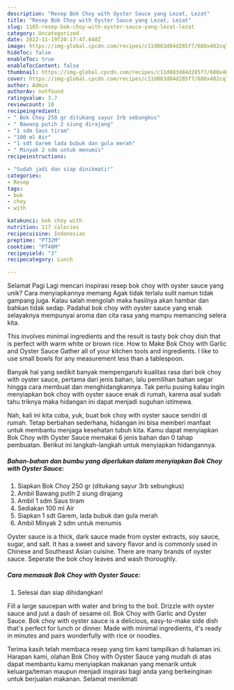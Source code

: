 ```yaml
---
description: "Resep Bok Choy with Oyster Sauce yang Lezat, Lezat"
title: "Resep Bok Choy with Oyster Sauce yang Lezat, Lezat"
slug: 1105-resep-bok-choy-with-oyster-sauce-yang-lezat-lezat
category: Uncategorized
date: 2022-11-19T20:17:47.648Z
image: https://img-global.cpcdn.com/recipes/c11d083d84d285f7/680x482cq70/bok-choy-with-oyster-sauce-foto-resep-utama.jpg
hideToc: false
enableToc: true
enableTocContent: false
thumbnail: https://img-global.cpcdn.com/recipes/c11d083d84d285f7/680x482cq70/bok-choy-with-oyster-sauce-foto-resep-utama.jpg
cover: https://img-global.cpcdn.com/recipes/c11d083d84d285f7/680x482cq70/bok-choy-with-oyster-sauce-foto-resep-utama.jpg
author: Admin
authorAv: notfound
ratingvalue: 3.7
reviewcount: 10
recipeingredient:
- " Bok Choy 250 gr ditukang sayur 3rb sebungkus"
- " Bawang putih 2 siung dirajang"
- "1 sdm Saus tiram"
- "100 ml Air"
- "1 sdt Garem lada bubuk dan gula merah"
- " Minyak 2 sdm untuk menumis"
recipeinstructions:

- "Sudah jadi dan siap dinikmati!"
categories:
- Resep
tags:
- bok
- choy
- with

katakunci: bok choy with 
nutrition: 217 calories
recipecuisine: Indonesian
preptime: "PT32M"
cooktime: "PT48M"
recipeyield: "3"
recipecategory: Lunch

---
```



Selamat Pagi Lagi mencari inspirasi resep bok choy with oyster sauce yang unik? Cara menyiapkannya memang Agak tidak terlalu sulit namun tidak gampang juga. Kalau salah mengolah maka hasilnya akan hambar dan bahkan tidak sedap. Padahal bok choy with oyster sauce yang enak selayaknya mempunyai aroma dan cita rasa yang mampu memancing selera kita.


This involves minimal ingredients and the result is tasty bok choy dish that is perfect with warm white or brown rice. How to Make Bok Choy with Garlic and Oyster Sauce Gather all of your kitchen tools and ingredients. I like to use small bowls for any measurement less than a tablespoon.

Banyak hal yang sedikit banyak mempengaruhi kualitas rasa dari bok choy with oyster sauce, pertama dari jenis bahan, lalu pemilihan bahan segar hingga cara membuat dan menghidangkannya. Tak perlu pusing kalau ingin menyiapkan bok choy with oyster sauce enak di rumah, karena asal sudah tahu triknya maka hidangan ini dapat menjadi suguhan istimewa.


Nah, kali ini kita coba, yuk, buat bok choy with oyster sauce sendiri di rumah. Tetap berbahan sederhana, hidangan ini bisa memberi manfaat untuk membantu menjaga kesehatan tubuh kita. Kamu dapat menyiapkan Bok Choy with Oyster Sauce memakai 6 jenis bahan dan 0 tahap pembuatan. Berikut ini langkah-langkah untuk menyiapkan hidangannya.

<!--inarticleads1-->

##### Bahan-bahan dan bumbu yang diperlukan dalam menyiapkan Bok Choy with Oyster Sauce:

1. Siapkan  Bok Choy 250 gr (ditukang sayur 3rb sebungkus)
1. Ambil  Bawang putih 2 siung dirajang
1. Ambil 1 sdm Saus tiram
1. Sediakan 100 ml Air
1. Siapkan 1 sdt Garem, lada bubuk dan gula merah
1. Ambil  Minyak 2 sdm untuk menumis


Oyster sauce is a thick, dark sauce made from oyster extracts, soy sauce, sugar, and salt. It has a sweet and savory flavor and is commonly used in Chinese and Southeast Asian cuisine. There are many brands of oyster sauce. Seperate the bok choy leaves and wash thoroughly. 

<!--inarticleads2-->

##### Cara memasak Bok Choy with Oyster Sauce:


1. Selesai dan siap dihidangkan!

Fill a large saucepan with water and bring to the boil. Drizzle with oyster sauce and just a dash of sesame oil. Bok Choy with Garlic and Oyster Sauce. Bok choy with oyster sauce is a delicious, easy-to-make side dish that&#39;s perfect for lunch or dinner. Made with minimal ingredients, it&#39;s ready in minutes and pairs wonderfully with rice or noodles. 

Terima kasih telah membaca resep yang tim kami tampilkan di halaman ini. Harapan kami, olahan Bok Choy with Oyster Sauce yang mudah di atas dapat membantu kamu menyiapkan makanan yang menarik untuk keluarga/teman maupun menjadi inspirasi bagi anda yang berkeinginan untuk berjualan makanan. Selamat menikmati
